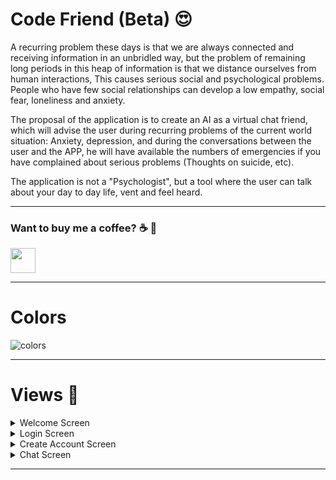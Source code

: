 # Code Friend (Beta) 😍
A recurring problem these days is that we are always connected and
receiving information in an unbridled way, but the problem of remaining long
periods in this heap of information is that we distance ourselves from human interactions,
This causes serious social and psychological problems.
People who have few social relationships can develop a low empathy,
social fear, loneliness and anxiety.

The proposal of the application is to create an AI as a virtual chat friend, which will advise the
user during recurring problems of the current world situation: Anxiety, depression, and
during the conversations between the user and the APP, he will have available the numbers of
emergencies if you have complained about serious problems (Thoughts on
suicide, etc).

The application is not a "Psychologist", but a tool where the user can
talk about your day to day life, vent and feel heard.

---

 ### Want to buy me a coffee? :coffee: :money_with_wings:
 <a target="_blank" href="https://donorbox.org/buy-me-a-coffee-21?default_interval=o"><img src="https://i1.wp.com/www.kitsilano.ca/wp-content/uploads/2020/04/kofi.png?ssl=1" height="40"/></a>
 
---

# Colors

![colors](https://user-images.githubusercontent.com/37451620/91731551-5358f680-eb7d-11ea-80e1-d15a9860cd03.JPG)

---


# Views 📱

<details>
<summary>Welcome Screen</summary>
<br>
<img src="https://user-images.githubusercontent.com/37451620/92333716-164da200-f05e-11ea-8c61-fb16d0f4b34d.jpg"  height="500" />
<br>
</details>

<details>
<summary>Login Screen</summary>
<br>
<img src="https://user-images.githubusercontent.com/37451620/92333720-177ecf00-f05e-11ea-8e56-3e2082f82d49.jpg"  height="500" />
<br>
</details>

<details>
<summary>Create Account Screen</summary>
<br>
<img src="https://user-images.githubusercontent.com/37451620/92333722-177ecf00-f05e-11ea-8198-89b31d29214d.jpg"  height="500" />
<br>
</details>

<details>
<summary>Chat Screen</summary>
<br>
<img src="https://user-images.githubusercontent.com/37451620/92333719-16e63880-f05e-11ea-84eb-87b417ef635a.jpg"  height="500" />
<br>
</details>

---
